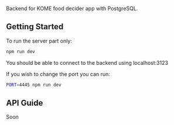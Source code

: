 Backend for KOME food decider app with PostgreSQL.

## Getting Started

To run the server part only:

```bash
npm run dev
```
You should be able to connect to the backend using localhost:3123

If you wish to change the port you can run:

```bash
PORT=4445 npm run dev
```

## API Guide

Soon
